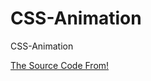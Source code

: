 # CSS-Animation

CSS-Animation

[The Source Code From!](https://www.youtube.com/playlist?list=PL5e68lK9hEzcZLltZrc3NDlKWS3XygchY)


